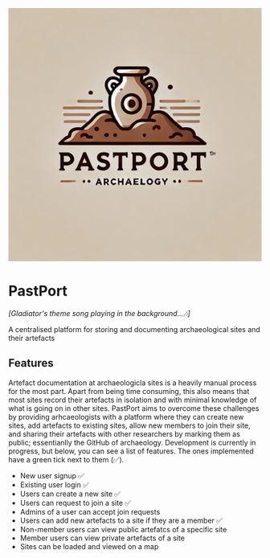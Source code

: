 ![alt text](pastport-frontend/src/logo.png)
# PastPort 
*[Gladiator's theme song playing in the background...🎶]*

A centralised platform for storing and documenting archaeological sites and their artefacts

## Features
Artefact documentation at archaeologicla sites is a heavily manual process for the most part. Apart from being time consuming, this also means that most sites record their artefacts in isolation and with minimal knowledge of what is going on in other sites. PastPort aims to overcome these challenges by providing arhcaeologists with a platform where they can create new sites, add artefacts to existing sites, allow new members to join their site, and sharing their artefacts with other researchers by marking them as public; essentianlly the GitHub of archaeology. Development is currently in progress, but below, you can see a list of features. The ones implemented have a green tick next to them (✅).
- New user signup ✅
- Existing user login ✅
- Users can create a new site ✅
- Users can request to join a site ✅
- Admins of a user can accept join requests
- Users can add new artefacts to a site if they are a member ✅
- Non-member users can view public artefatcs of a specific site
- Member users can view private artefacts of a site
- Sites can be loaded and viewed on a map
